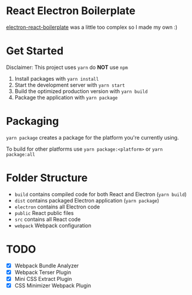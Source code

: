 # React Electron Boilerplate

[electron-react-boilerplate](https://github.com/electron-react-boilerplate/electron-react-boilerplate) was a little too complex so I made my own :)

# Get Started

Disclaimer: This project uses `yarn` do **NOT** use `npm`

1. Install packages with `yarn install`
2. Start the development server with `yarn start`
3. Build the optimized production version with `yarn build`
4. Package the application with `yarn package`

# Packaging

`yarn package` creates a package for the platform you're currently using.

To build for other platforms use `yarn package:<platform>` or `yarn package:all`

# Folder Structure

- `build` contains compiled code for both React and Electron (`yarn build`)
- `dist` contains packaged Electron application (`yarn package`)
- `electron` contains all Electron code
- `public` React public files
- `src` contains all React code
- `webpack` Webpack configuration

# TODO

- [x] Webpack Bundle Analyzer
- [x] Webpack Terser Plugin
- [x] Mini CSS Extract Plugin
- [x] CSS Minimizer Webpack Plugin
